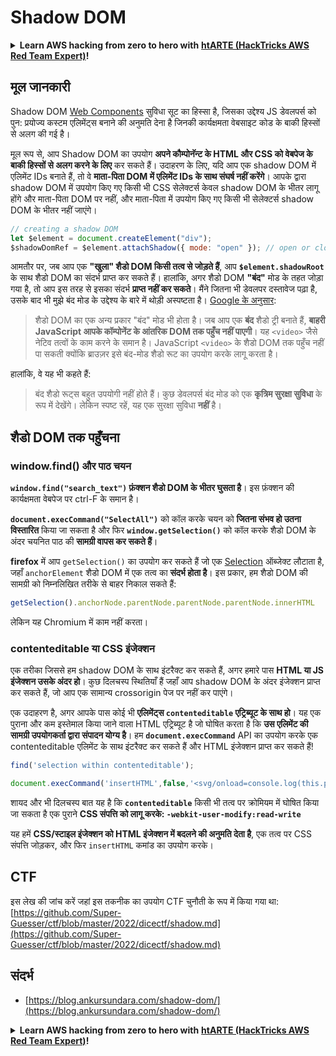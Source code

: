# Shadow DOM

<details>

<summary><strong>Learn AWS hacking from zero to hero with</strong> <a href="https://training.hacktricks.xyz/courses/arte"><strong>htARTE (HackTricks AWS Red Team Expert)</strong></a><strong>!</strong></summary>

HackTricks का समर्थन करने के अन्य तरीके:

* यदि आप चाहते हैं कि आपकी **कंपनी का विज्ञापन HackTricks में दिखाई दे** या **HackTricks को PDF में डाउनलोड करें**, तो [**सब्सक्रिप्शन प्लान्स**](https://github.com/sponsors/carlospolop) देखें!
* [**आधिकारिक PEASS & HackTricks स्वैग प्राप्त करें**](https://peass.creator-spring.com)
* [**The PEASS Family**](https://opensea.io/collection/the-peass-family) की खोज करें, हमारा विशेष [**NFTs**](https://opensea.io/collection/the-peass-family) संग्रह
* 💬 [**Discord group**](https://discord.gg/hRep4RUj7f) में **शामिल हों** या [**telegram group**](https://t.me/peass) में या **Twitter** पर 🐦 [**@carlospolopm**](https://twitter.com/carlospolopm) को **फॉलो करें**.
* **HackTricks** और [**HackTricks Cloud**](https://github.com/carlospolop/hacktricks-cloud) github repos में PRs सबमिट करके अपनी हैकिंग ट्रिक्स साझा करें.

</details>

## मूल जानकारी

Shadow DOM [Web Components](https://developer.mozilla.org/en-US/docs/Web/Web\_Components) सुविधा सूट का हिस्सा है, जिसका उद्देश्य JS डेवलपर्स को पुन: प्रयोज्य कस्टम एलिमेंट्स बनाने की अनुमति देना है जिनकी कार्यक्षमता वेबसाइट कोड के बाकी हिस्सों से अलग की गई है।

मूल रूप से, आप Shadow DOM का उपयोग **अपने कौम्पोनॅन्ट के HTML और CSS को वेबपेज के बाकी हिस्सों से अलग करने के लिए** कर सकते हैं। उदाहरण के लिए, यदि आप एक shadow DOM में एलिमेंट IDs बनाते हैं, तो वे **माता-पिता DOM में एलिमेंट IDs के साथ संघर्ष नहीं करेंगे**। आपके द्वारा shadow DOM में उपयोग किए गए किसी भी CSS सेलेक्टर्स केवल shadow DOM के भीतर लागू होंगे और माता-पिता DOM पर नहीं, और माता-पिता में उपयोग किए गए किसी भी सेलेक्टर्स shadow DOM के भीतर नहीं जाएंगे।
```js
// creating a shadow DOM
let $element = document.createElement("div");
$shadowDomRef = $element.attachShadow({ mode: "open" }); // open or closed
```
आमतौर पर, जब आप एक **"खुला" शैडो DOM किसी तत्व से जोड़ते हैं**, आप **`$element.shadowRoot`** के साथ शैडो DOM का संदर्भ प्राप्त कर सकते हैं। हालांकि, अगर शैडो DOM **"बंद"** मोड के तहत जोड़ा गया है, तो आप इस तरह से इसका संदर्भ **प्राप्त नहीं कर सकते**। मैंने जितना भी डेवलपर दस्तावेज पढ़ा है, उसके बाद भी मुझे बंद मोड के उद्देश्य के बारे में थोड़ी अस्पष्टता है। [Google के अनुसार](https://developers.google.com/web/fundamentals/web-components/shadowdom):

> शैडो DOM का एक अन्य प्रकार "बंद" मोड भी होता है। जब आप एक **बंद** शैडो ट्री बनाते हैं, **बाहरी JavaScript आपके कॉम्पोनेंट के आंतरिक DOM तक पहुँच नहीं पाएगी**। यह `<video>` जैसे नेटिव तत्वों के काम करने के समान है। JavaScript `<video>` के शैडो DOM तक पहुँच नहीं पा सकती क्योंकि ब्राउज़र इसे बंद-मोड शैडो रूट का उपयोग करके लागू करता है।

हालांकि, वे यह भी कहते हैं:

> बंद शैडो रूट्स बहुत उपयोगी नहीं होते हैं। कुछ डेवलपर्स बंद मोड को एक **कृत्रिम सुरक्षा सुविधा** के रूप में देखेंगे। लेकिन स्पष्ट रहें, यह एक सुरक्षा सुविधा **नहीं** है।

## शैडो DOM तक पहुँचना

### window.find() और पाठ चयन <a href="#introducing-windowfind-and-text-selections" id="introducing-windowfind-and-text-selections"></a>

**`window.find("search_text")` फ़ंक्शन शैडो DOM के भीतर घुसता है**। इस फ़ंक्शन की कार्यक्षमता वेबपेज पर ctrl-F के समान है।

**`document.execCommand("SelectAll")`** को कॉल करके चयन को **जितना संभव हो उतना विस्तारित** किया जा सकता है और फिर **`window.getSelection()`** को कॉल करके शैडो DOM के अंदर चयनित पाठ की **सामग्री वापस कर सकते हैं**।

**firefox** में आप `getSelection()` का उपयोग कर सकते हैं जो एक [Selection](https://developer.mozilla.org/en-US/docs/Web/API/Selection) ऑब्जेक्ट लौटाता है, जहाँ `anchorElement` शैडो DOM में एक तत्व का **संदर्भ होता है**। इस प्रकार, हम शैडो DOM की सामग्री को निम्नलिखित तरीके से बाहर निकाल सकते हैं:
```js
getSelection().anchorNode.parentNode.parentNode.parentNode.innerHTML
```
लेकिन यह Chromium में काम नहीं करता।

### contenteditable या CSS इंजेक्शन <a href="#contenteditable-or-css-injection" id="contenteditable-or-css-injection"></a>

एक तरीका जिससे हम shadow DOM के साथ इंटरैक्ट कर सकते हैं, अगर हमारे पास **HTML या JS इंजेक्शन उसके अंदर हो**। कुछ दिलचस्प स्थितियाँ हैं जहाँ आप shadow DOM के अंदर इंजेक्शन प्राप्त कर सकते हैं, जो आप एक सामान्य crossorigin पेज पर नहीं कर पाएंगे।

एक उदाहरण है, अगर आपके पास कोई भी **एलिमेंट्स `contenteditable` एट्रिब्यूट के साथ हो**। यह एक पुराना और कम इस्तेमाल किया जाने वाला HTML एट्रिब्यूट है जो घोषित करता है कि **उस एलिमेंट की सामग्री उपयोगकर्ता द्वारा संपादन योग्य है**। हम **`document.execCommand`** API का उपयोग करके एक contenteditable एलिमेंट के साथ इंटरैक्ट कर सकते हैं और HTML इंजेक्शन प्राप्त कर सकते हैं!
```js
find('selection within contenteditable');

document.execCommand('insertHTML',false,'<svg/onload=console.log(this.parentElement.outerHTML)>')
```
शायद और भी दिलचस्प बात यह है कि **`contenteditable`** किसी भी तत्व पर क्रोमियम में घोषित किया जा सकता है एक पुराने **CSS संपत्ति को लागू करके: `-webkit-user-modify:read-write`**

यह हमें **CSS/स्टाइल इंजेक्शन को HTML इंजेक्शन में बदलने की अनुमति देता है**, एक तत्व पर CSS संपत्ति जोड़कर, और फिर `insertHTML` कमांड का उपयोग करके।

## CTF

इस लेख की जांच करें जहां इस तकनीक का उपयोग CTF चुनौती के रूप में किया गया था: [https://github.com/Super-Guesser/ctf/blob/master/2022/dicectf/shadow.md](https://github.com/Super-Guesser/ctf/blob/master/2022/dicectf/shadow.md)

## संदर्भ

* [https://blog.ankursundara.com/shadow-dom/](https://blog.ankursundara.com/shadow-dom/)

<details>

<summary><strong>Learn AWS hacking from zero to hero with</strong> <a href="https://training.hacktricks.xyz/courses/arte"><strong>htARTE (HackTricks AWS Red Team Expert)</strong></a><strong>!</strong></summary>

HackTricks का समर्थन करने के अन्य तरीके:

* यदि आप चाहते हैं कि आपकी **कंपनी का विज्ञापन HackTricks में दिखाई दे** या **HackTricks को PDF में डाउनलोड करें** तो [**सदस्यता योजनाएं**](https://github.com/sponsors/carlospolop) देखें!
* [**आधिकारिक PEASS & HackTricks स्वैग**](https://peass.creator-spring.com) प्राप्त करें
* [**The PEASS Family**](https://opensea.io/collection/the-peass-family) की खोज करें, हमारा संग्रह विशेष [**NFTs**](https://opensea.io/collection/the-peass-family)
* 💬 [**Discord समूह**](https://discord.gg/hRep4RUj7f) में **शामिल हों** या [**telegram समूह**](https://t.me/peass) या **Twitter** पर मुझे **फॉलो** करें 🐦 [**@carlospolopm**](https://twitter.com/carlospolopm)**.**
* **HackTricks** के [**github repos**](https://github.com/carlospolop/hacktricks) और [**HackTricks Cloud**](https://github.com/carlospolop/hacktricks-cloud) में PRs सबमिट करके अपनी हैकिंग ट्रिक्स साझा करें।

</details>
